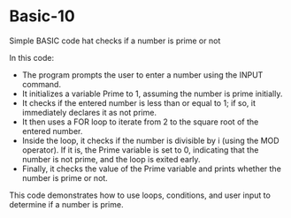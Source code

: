 # Basic-10
Simple BASIC code hat checks if a number is prime or not


In this code:

- The program prompts the user to enter a number using the INPUT command.
- It initializes a variable Prime to 1, assuming the number is prime initially.
- It checks if the entered number is less than or equal to 1; if so, it immediately declares it as not prime.
- It then uses a FOR loop to iterate from 2 to the square root of the entered number.
- Inside the loop, it checks if the number is divisible by i (using the MOD operator). If it is, the Prime variable is set to 0, indicating that the number is not prime, and the loop is exited early.
- Finally, it checks the value of the Prime variable and prints whether the number is prime or not.

This code demonstrates how to use loops, conditions, and user input to determine if a number is prime.
